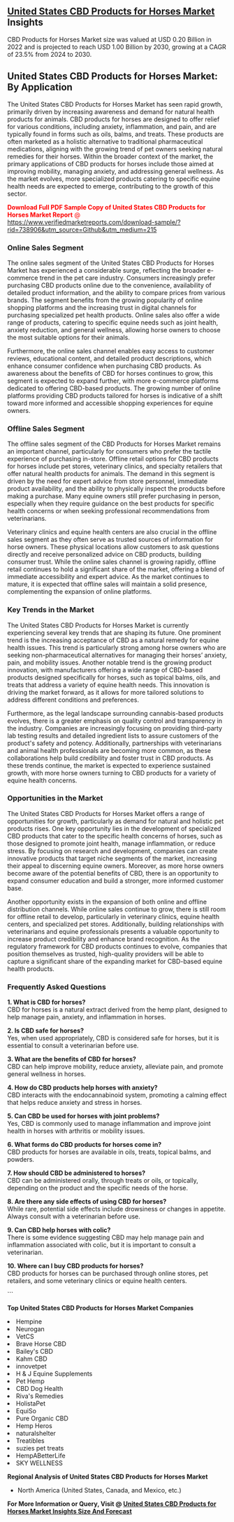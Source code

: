 <h2><a href="https://www.verifiedmarketreports.com/download-sample/?rid=738906&amp;utm_source=Github&amp;utm_medium=215" target="_blank">United States CBD Products for Horses Market</a> Insights</h2><p>CBD Products for Horses Market size was valued at USD 0.20 Billion in 2022 and is projected to reach USD 1.00 Billion by 2030, growing at a CAGR of 23.5% from 2024 to 2030.</p><p><h2>United States CBD Products for Horses Market: By Application</h2><p>The United States CBD Products for Horses Market has seen rapid growth, primarily driven by increasing awareness and demand for natural health products for animals. CBD products for horses are designed to offer relief for various conditions, including anxiety, inflammation, and pain, and are typically found in forms such as oils, balms, and treats. These products are often marketed as a holistic alternative to traditional pharmaceutical medications, aligning with the growing trend of pet owners seeking natural remedies for their horses. Within the broader context of the market, the primary applications of CBD products for horses include those aimed at improving mobility, managing anxiety, and addressing general wellness. As the market evolves, more specialized products catering to specific equine health needs are expected to emerge, contributing to the growth of this sector.</p><p><p><span class=""><span style="color: #ff0000;"><strong>Download Full PDF Sample Copy of United States CBD Products for Horses Market Report</strong> @ </span><a href="https://www.verifiedmarketreports.com/download-sample/?rid=738906&amp;utm_source=Github&amp;utm_medium=215" target="_blank">https://www.verifiedmarketreports.com/download-sample/?rid=738906&amp;utm_source=Github&amp;utm_medium=215</a></span></p></p><h3>Online Sales Segment</h3><p>The online sales segment of the United States CBD Products for Horses Market has experienced a considerable surge, reflecting the broader e-commerce trend in the pet care industry. Consumers increasingly prefer purchasing CBD products online due to the convenience, availability of detailed product information, and the ability to compare prices from various brands. The segment benefits from the growing popularity of online shopping platforms and the increasing trust in digital channels for purchasing specialized pet health products. Online sales also offer a wide range of products, catering to specific equine needs such as joint health, anxiety reduction, and general wellness, allowing horse owners to choose the most suitable options for their animals.</p><p>Furthermore, the online sales channel enables easy access to customer reviews, educational content, and detailed product descriptions, which enhance consumer confidence when purchasing CBD products. As awareness about the benefits of CBD for horses continues to grow, this segment is expected to expand further, with more e-commerce platforms dedicated to offering CBD-based products. The growing number of online platforms providing CBD products tailored for horses is indicative of a shift toward more informed and accessible shopping experiences for equine owners.</p><h3>Offline Sales Segment</h3><p>The offline sales segment of the CBD Products for Horses Market remains an important channel, particularly for consumers who prefer the tactile experience of purchasing in-store. Offline retail options for CBD products for horses include pet stores, veterinary clinics, and specialty retailers that offer natural health products for animals. The demand in this segment is driven by the need for expert advice from store personnel, immediate product availability, and the ability to physically inspect the products before making a purchase. Many equine owners still prefer purchasing in person, especially when they require guidance on the best products for specific health concerns or when seeking professional recommendations from veterinarians.</p><p>Veterinary clinics and equine health centers are also crucial in the offline sales segment as they often serve as trusted sources of information for horse owners. These physical locations allow customers to ask questions directly and receive personalized advice on CBD products, building consumer trust. While the online sales channel is growing rapidly, offline retail continues to hold a significant share of the market, offering a blend of immediate accessibility and expert advice. As the market continues to mature, it is expected that offline sales will maintain a solid presence, complementing the expansion of online platforms.</p><h3>Key Trends in the Market</h3><p>The United States CBD Products for Horses Market is currently experiencing several key trends that are shaping its future. One prominent trend is the increasing acceptance of CBD as a natural remedy for equine health issues. This trend is particularly strong among horse owners who are seeking non-pharmaceutical alternatives for managing their horses’ anxiety, pain, and mobility issues. Another notable trend is the growing product innovation, with manufacturers offering a wide range of CBD-based products designed specifically for horses, such as topical balms, oils, and treats that address a variety of equine health needs. This innovation is driving the market forward, as it allows for more tailored solutions to address different conditions and preferences.</p><p>Furthermore, as the legal landscape surrounding cannabis-based products evolves, there is a greater emphasis on quality control and transparency in the industry. Companies are increasingly focusing on providing third-party lab testing results and detailed ingredient lists to assure customers of the product's safety and potency. Additionally, partnerships with veterinarians and animal health professionals are becoming more common, as these collaborations help build credibility and foster trust in CBD products. As these trends continue, the market is expected to experience sustained growth, with more horse owners turning to CBD products for a variety of equine health concerns.</p><h3>Opportunities in the Market</h3><p>The United States CBD Products for Horses Market offers a range of opportunities for growth, particularly as demand for natural and holistic pet products rises. One key opportunity lies in the development of specialized CBD products that cater to the specific health concerns of horses, such as those designed to promote joint health, manage inflammation, or reduce stress. By focusing on research and development, companies can create innovative products that target niche segments of the market, increasing their appeal to discerning equine owners. Moreover, as more horse owners become aware of the potential benefits of CBD, there is an opportunity to expand consumer education and build a stronger, more informed customer base.</p><p>Another opportunity exists in the expansion of both online and offline distribution channels. While online sales continue to grow, there is still room for offline retail to develop, particularly in veterinary clinics, equine health centers, and specialized pet stores. Additionally, building relationships with veterinarians and equine professionals presents a valuable opportunity to increase product credibility and enhance brand recognition. As the regulatory framework for CBD products continues to evolve, companies that position themselves as trusted, high-quality providers will be able to capture a significant share of the expanding market for CBD-based equine health products.</p><h3>Frequently Asked Questions</h3><p><strong>1. What is CBD for horses?</strong><br>CBD for horses is a natural extract derived from the hemp plant, designed to help manage pain, anxiety, and inflammation in horses.</p><p><strong>2. Is CBD safe for horses?</strong><br>Yes, when used appropriately, CBD is considered safe for horses, but it is essential to consult a veterinarian before use.</p><p><strong>3. What are the benefits of CBD for horses?</strong><br>CBD can help improve mobility, reduce anxiety, alleviate pain, and promote general wellness in horses.</p><p><strong>4. How do CBD products help horses with anxiety?</strong><br>CBD interacts with the endocannabinoid system, promoting a calming effect that helps reduce anxiety and stress in horses.</p><p><strong>5. Can CBD be used for horses with joint problems?</strong><br>Yes, CBD is commonly used to manage inflammation and improve joint health in horses with arthritis or mobility issues.</p><p><strong>6. What forms do CBD products for horses come in?</strong><br>CBD products for horses are available in oils, treats, topical balms, and powders.</p><p><strong>7. How should CBD be administered to horses?</strong><br>CBD can be administered orally, through treats or oils, or topically, depending on the product and the specific needs of the horse.</p><p><strong>8. Are there any side effects of using CBD for horses?</strong><br>While rare, potential side effects include drowsiness or changes in appetite. Always consult with a veterinarian before use.</p><p><strong>9. Can CBD help horses with colic?</strong><br>There is some evidence suggesting CBD may help manage pain and inflammation associated with colic, but it is important to consult a veterinarian.</p><p><strong>10. Where can I buy CBD products for horses?</strong><br>CBD products for horses can be purchased through online stores, pet retailers, and some veterinary clinics or equine health centers.</p>```</p><p><strong>Top United States CBD Products for Horses Market Companies</strong></p><div data-test-id=""><p><li>Hempine</li><li> Neurogan</li><li> VetCS</li><li> Brave Horse CBD</li><li> Bailey's CBD</li><li> Kahm CBD</li><li> innovetpet</li><li> H & J Equine Supplements</li><li> Pet Hemp</li><li> CBD Dog Health</li><li> Riva's Remedies</li><li> HolistaPet</li><li> EquiSo</li><li> Pure Organic CBD</li><li> Hemp Heros</li><li> naturalshelter</li><li> Treatibles</li><li> suzies pet treats</li><li> HempABetterLife</li><li> SKY WELLNESS</li></p><div><strong>Regional Analysis of&nbsp;United States CBD Products for Horses Market</strong></div><ul><li dir="ltr"><p dir="ltr">North America&nbsp;(United States, Canada, and Mexico, etc.)</p></li></ul><p><strong>For More Information or Query, Visit @&nbsp;</strong><strong><a href="https://www.verifiedmarketreports.com/product/cbd-products-for-horses-market/?utm_source=Github&amp;utm_medium=215" target="_blank">United States CBD Products for Horses Market Insights Size And Forecast</a></strong></p></div>
